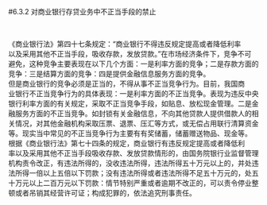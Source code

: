 #6.3.2 对商业银行存贷业务中不正当手段的禁止
<p>&nbsp;</p>
    <p>《商业银行法》第四十七条规定：“商业银行不得违反规定提高或者降低利率<br />
      以及采用其他不正当手段，吸收存款，发放贷款。”在市场经济条件下，竞争不可<br />
      避免，这种竞争主要表现在以下几个方面：一是利率方面的竞争；二是存款方面的<br />
      竞争：三是结算方面的竞争：四是提供金融信息服务方面的竞争。<br />
      但是商业银行的竞争必须是正当的，不得从事不正当竞争行为。目前，我国商<br />
      业银行不正当竞争行为的具体表现：一是利率方面的不正当竞争。表现为违反中央<br />
      银行利率方面的有关规定，采取不正当竞争手段，如贴息、放松现金管理。二是金<br />
      融服务方面的不正当竞争。如封锁有关金融信息，不向其他贷款人提供借款人的相<br />
      关情况，对其他金融机构采取压票、退票、压汇等方式，或无偿占用联行清算资金<br />
      等。现实当中常见的不正当竞争行为主要有有奖储蓄，储蓄赠送物品、现金等。<br />
      根据《商业银行法》第七十四条的规定，商业银行有违反规定提高或者降低利<br />
      率以及采用其他不正当手段吸收存款、发放贷款情形的，由国务院银行业监督管理<br />
      机构责令改正，有违法所得的，没收违法所得，违法所得五十万元以上的，并处违<br />
      法所得一倍以上五倍以下罚款；没有违法所得或者违法所得不足五十万元的，处五<br />
      十万元以上二百万元以下罚款：情节特别严重或者逾期不改正的，可以责令停业整<br />
    顿或者吊销其经营许可证；构成犯罪的，依法追究刑事责任。</p>